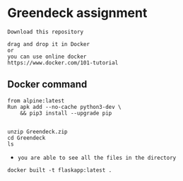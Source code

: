 # Greendeck assignment

```
Download this repository

drag and drop it in Docker
or
you can use online docker 
https://www.docker.com/101-tutorial
```
## Docker command

```
from alpine:latest
Run apk add --no-cache python3-dev \
    && pip3 install --upgrade pip
```


```

unzip Greendeck.zip
cd Greendeck
ls
```
- `you are able to see all the files in the directory`
```
docker built -t flaskapp:latest .
```
